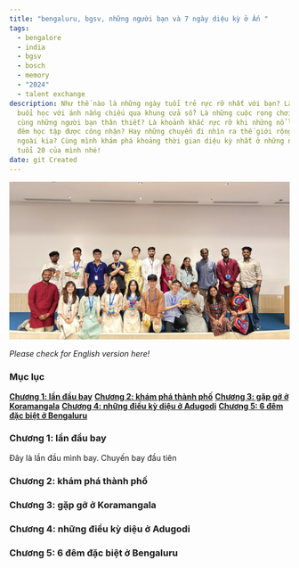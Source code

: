 ```yaml
---
title: "bengaluru, bgsv, những người bạn và 7 ngày diệu kỳ ở Ấn "
tags:
  - bengalore
  - india
  - bgsv
  - bosch
  - memory
  - "2024"
  - talent exchange
description: Như thế nào là những ngày tuổi trẻ rực rỡ nhất với bạn? Là những
  buổi học với ánh nắng chiếu qua khung cửa sổ? Là những cuộc rong chơi mùa hè
  cùng những người bạn thân thiết? Là khoảnh khắc rực rỡ khi những nổ lực ngày
  đêm học tập được công nhận? Hay những chuyến đi nhìn ra thế giới rộng lớn
  ngoài kia? Cùng mình khám phá khoảng thời gian diệu kỳ nhất ở những năm đầu
  tuổi 20 của mình nhé!
date: git Created
---
```

![culture exchange session](img_2369.jpg)

*Please check for English version here!*

### **Mục lục**

[**Chương 1: lần đầu bay**](#h-chương-1-lần-đầu-bay)
[**Chương 2: khám phá thành phố**](#h-chương-2-khám-phá-thành-phố)
**[Chương 3: gặp gỡ ở Koramangala](#h-chương-3-gặp-gỡ-ở-koramangala)**
**[Chương 4: những điều kỳ diệu ở Adugodi](#h-chương-4-những-điều-kỳ-diệu-ở-adugodi)**
**[Chương 5: 6 đêm đặc biệt ở Bengaluru](#h-chương-5-6-đêm-đặc-biệt-ở-bengaluru)**

### Chương 1: lần đầu bay 

Đây là lần đầu mình bay. Chuyến bay đầu tiên 
### Chương 2: khám phá thành phố

### Chương 3: gặp gỡ ở Koramangala

### Chương 4: những điều kỳ diệu ở Adugodi

### Chương 5: 6 đêm đặc biệt ở Bengaluru
